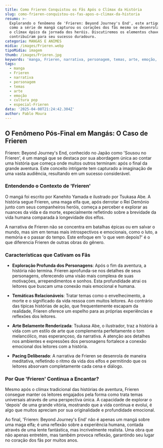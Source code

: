 ```yaml
---
title: Como Frieren Conquistou os Fãs Após o Clímax da História
slug: como-frieren-conquistou-os-fas-apos-o-climax-da-historia
resumo: >-
  Explorando o fenômeno de 'Frieren: Beyond Journey's End', este artigo desvenda
  como a série de mangá capturou os corações dos fãs mesmo se desenrolando após
  o clímax épico da jornada dos heróis. Discutiremos os elementos chave que
  contribuíram para seu sucesso duradouro.
categoria: MANGÁS E ANIMES
midia: /images/Frieren.webp
tipoMidia: imagem
thumb: /images/Frieren.jpg
keywords: 'manga, Frieren, narrativa, personagem, temas, arte, emoção, cultura pop'
tags:
  - manga
  - Frieren
  - narrativa
  - personagem
  - temas
  - arte
  - emoção
  - cultura pop
  - especial-Frieren
data: '2025-04-08T21:24:42.304Z'
author: Pablo Moura
---
```


## O Fenômeno Pós-Final em Mangás: O Caso de Frieren

Frieren: Beyond Journey's End, conhecido no Japão como 'Sousou no Frieren', é um mangá que se destaca por sua abordagem única ao contar uma história que começa onde muitos outros terminam: após o final da grande aventura. Este conceito intrigante tem capturado a imaginação de uma vasta audiência, resultando em um sucesso considerável.

### Entendendo o Contexto de 'Frieren'

O mangá foi escrito por Kanehito Yamada e ilustrado por Tsukasa Abe. A história segue Frieren, uma maga elfa que, após derrotar o Rei Demônio junto com seus companheiros heróis, começa a perceber e explorar as nuances da vida e da morte, especialmente refletindo sobre a brevidade da vida humana comparada à longevidade dos elfos.

A narrativa de Frieren não se concentra em batalhas épicas ou em salvar o mundo, mas sim em temas mais introspectivos e emocionais, como o luto, a memória e o passar do tempo. Este enfoque em 'o que vem depois?' é o que diferencia Frieren de outras obras do gênero.

### Características que Cativam os Fãs

- **Exploração Profunda dos Personagens**: Após o fim da aventura, a história não termina. Frieren aprofunda-se nos detalhes de seus personagens, oferecendo uma visão mais complexa de suas motivações, arrependimentos e sonhos. Esta profundidade atrai os leitores que buscam uma conexão mais emocional e humana.

- **Temáticas Relacionáveis**: Tratar temas como o envelhecimento, a morte e o significado da vida ressoa com muitos leitores. Ao contrário das típicas histórias de ação, que frequentemente escapam da realidade, Frieren oferece um espelho para as próprias experiências e reflexões dos leitores.

- **Arte Belamente Renderizada**: Tsukasa Abe, o ilustrador, traz a história à vida com um estilo de arte que complementa perfeitamente o tom melancólico, mas esperançoso, da narrativa. A atenção aos detalhes nos ambientes e expressões dos personagens fortalece a conexão emocional dos leitores com a história.

- **Pacing Deliberado**: A narrativa de Frieren se desenrola de maneira meditativa, refletindo o ritmo da vida dos elfos e permitindo que os leitores absorvam completamente cada cena e diálogo.

### Por Que 'Frieren' Continua a Encantar?

Mesmo após o clímax tradicional das histórias de aventura, Frieren consegue manter os leitores engajados pela forma como trata temas universais através de uma perspectiva única. A capacidade de explorar o 'depois' de uma grande vitória, mostrando que a vida continua e evolui, é algo que muitos apreciam por sua originalidade e profundidade emocional.

Ao final, 'Frieren: Beyond Journey's End' não é apenas um mangá sobre uma maga elfa; é uma reflexão sobre a experiência humana, contada através de uma lente fantástica, mas incrivelmente realista. Uma obra que não apenas entretém, mas também provoca reflexão, garantindo seu lugar no coração dos fãs por muitos anos.
